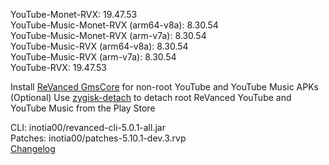 YouTube-Monet-RVX: 19.47.53  
YouTube-Music-Monet-RVX (arm64-v8a): 8.30.54  
YouTube-Music-Monet-RVX (arm-v7a): 8.30.54  
YouTube-Music-RVX (arm64-v8a): 8.30.54  
YouTube-Music-RVX (arm-v7a): 8.30.54  
YouTube-RVX: 19.47.53  

Install [ReVanced GmsCore](https://github.com/ReVanced/GmsCore/releases/latest) for non-root YouTube and YouTube Music APKs  
(Optional) Use [zygisk-detach](https://github.com/j-hc/zygisk-detach/releases/latest) to detach root ReVanced YouTube and YouTube Music from the Play Store
  
CLI: inotia00/revanced-cli-5.0.1-all.jar  
Patches: inotia00/patches-5.10.1-dev.3.rvp  
[Changelog](https://github.com/inotia00/revanced-patches/releases/tag/v5.10.1-dev.3)  

